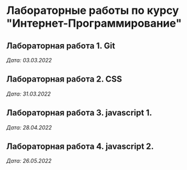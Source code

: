 # Лабораторные работы по курсу "Интернет-Программирование"

## Лабораторная работа 1. Git

*Дата: 03.03.2022*

## Лабораторная работа 2. CSS

*Дата: 31.03.2022*

## Лабораторная работа 3. javascript 1.

*Дата: 28.04.2022*

## Лабораторная работа 4. javascript 2.
*Дата: 26.05.2022*
